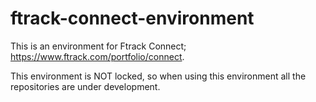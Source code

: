 # ftrack-connect-environment

This is an environment for Ftrack Connect; https://www.ftrack.com/portfolio/connect.

This environment is NOT locked, so when using this environment all the repositories are under development.

